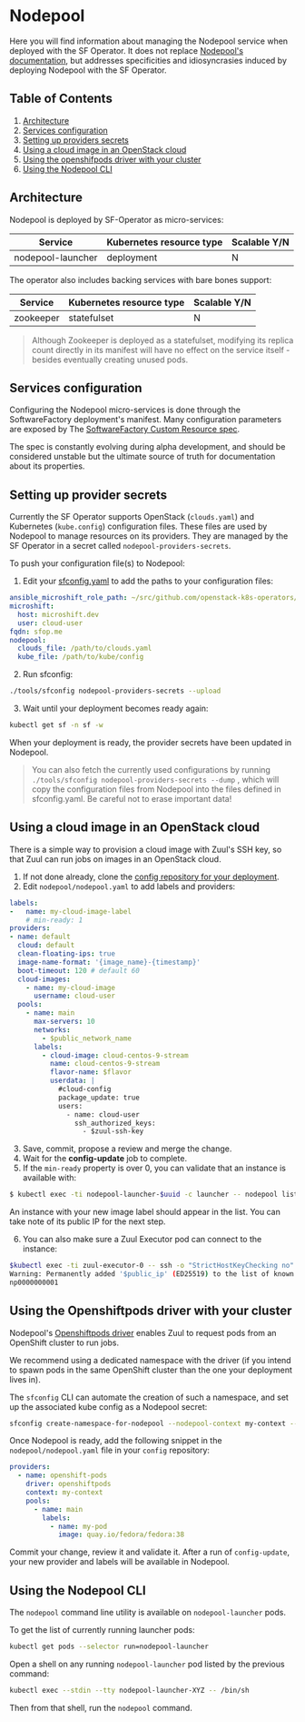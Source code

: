 # Nodepool

Here you will find information about managing the Nodepool service when deployed with the SF Operator.
It does not replace [Nodepool's documentation](https://zuul-ci.org/docs/nodepool/latest/),
but addresses specificities and idiosyncrasies induced by deploying Nodepool with the SF Operator.

## Table of Contents

1. [Architecture](#architecture)
1. [Services configuration](#services-configuration)
1. [Setting up providers secrets](#setting-up-providers-secrets)
1. [Using a cloud image in an OpenStack cloud](#using-a-cloud-image-in-an-openstack-cloud)
1. [Using the openshifpods driver with your cluster](#using-the-openshiftpods-driver-with-your-cluster)
1. [Using the Nodepool CLI](#using-the-nodepool-cli)

## Architecture

Nodepool is deployed by SF-Operator as micro-services:

| Service | Kubernetes resource type | Scalable Y/N |
|---------|--------------------------|-------------|
| nodepool-launcher | deployment | N |

The operator also includes backing services with bare bones support:

| Service | Kubernetes resource type | Scalable Y/N |
|---------|--------------------------|-------------|
| zookeeper | statefulset | N |

> Although Zookeeper is deployed as a statefulset, modifying its replica count directly in its manifest
will have no effect on the service itself - besides eventually creating unused pods.

## Services configuration

Configuring the Nodepool micro-services is done through the SoftwareFactory deployment's manifest. Many configuration parameters are exposed by The [SoftwareFactory Custom Resource spec](./../../config/crd/bases/sf.softwarefactory-project.io_softwarefactories.yaml).

The spec is constantly evolving during alpha development, and should be considered
unstable but the ultimate source of truth for documentation about its properties.

## Setting up provider secrets

Currently the SF Operator supports OpenStack (`clouds.yaml`) and Kubernetes (`kube.config`) configuration files. These files are used by Nodepool to manage resources on its providers.
They are managed by the SF Operator in a secret called `nodepool-providers-secrets`.

To push your configuration file(s) to Nodepool:

1. Edit your [sfconfig.yaml](./../../sfconfig.yaml) to add the paths to your configuration files:

```yaml
ansible_microshift_role_path: ~/src/github.com/openstack-k8s-operators/ansible-microshift-role
microshift:
  host: microshift.dev
  user: cloud-user
fqdn: sfop.me
nodepool:
  clouds_file: /path/to/clouds.yaml
  kube_file: /path/to/kube/config
```

2. Run sfconfig:

```sh
./tools/sfconfig nodepool-providers-secrets --upload
```

3. Wait until your deployment becomes ready again:

```sh
kubectl get sf -n sf -w
```

When your deployment is ready, the provider secrets have been updated in Nodepool.

> You can also fetch the currently used configurations by running `./tools/sfconfig nodepool-providers-secrets --dump` ,
which will copy the configuration files from Nodepool into the files defined in sfconfig.yaml. Be careful not to erase
important data!

## Using a cloud image in an OpenStack cloud

There is a simple way to provision a cloud image with Zuul's SSH key, so that Zuul can run jobs on images in an OpenStack cloud.

1. If not done already, clone the [config repository for your deployment](./config_repository.md).
2. Edit `nodepool/nodepool.yaml` to add labels and providers:

```yaml
labels:
-   name: my-cloud-image-label
    # min-ready: 1
providers:
- name: default
  cloud: default
  clean-floating-ips: true
  image-name-format: '{image_name}-{timestamp}'
  boot-timeout: 120 # default 60
  cloud-images:
    - name: my-cloud-image
      username: cloud-user
  pools:
    - name: main
      max-servers: 10
      networks:
        - $public_network_name
      labels:
        - cloud-image: cloud-centos-9-stream
          name: cloud-centos-9-stream
          flavor-name: $flavor
          userdata: |
            #cloud-config
            package_update: true
            users:
              - name: cloud-user
                ssh_authorized_keys:
                  - $zuul-ssh-key
```

3. Save, commit, propose a review and merge the change.
4. Wait for the **config-update** job to complete.
5. If the `min-ready` property is over 0, you can validate that an instance is available with:

```sh
$ kubectl exec -ti nodepool-launcher-$uuid -c launcher -- nodepool list
```

An instance with your new image label should appear in the list. You can take note of its public IP for the next step.

6. You can also make sure a Zuul Executor pod can connect to the instance:

```sh
$kubectl exec -ti zuul-executor-0 -- ssh -o "StrictHostKeyChecking no" -i /var/lib/zuul-ssh/..data/priv cloud-user@$public_ip hostname
Warning: Permanently added '$public_ip' (ED25519) to the list of known hosts.
np0000000001
```

## Using the Openshiftpods driver with your cluster

Nodepool's [Openshiftpods driver](https://zuul-ci.org/docs/nodepool/latest/openshift-pods.html) enables
Zuul to request pods from an OpenShift cluster to run jobs.

We recommend using a dedicated namespace with the driver (if you intend to spawn pods in the same OpenShift cluster than the one your deployment lives in).

The `sfconfig` CLI can automate the creation of such a namespace, and set up the associated kube config as a Nodepool secret:

```sh
sfconfig create-namespace-for-nodepool --nodepool-context my-context --nodepool-namespace nodepool-pods
```

Once Nodepool is ready, add the following snippet in the `nodepool/nodepool.yaml` file in your `config` repository:

```yaml
providers:
  - name: openshift-pods
    driver: openshiftpods
    context: my-context
    pools:
      - name: main
        labels:
          - name: my-pod
            image: quay.io/fedora/fedora:38
```

Commit your change, review it and validate it. After a run of `config-update`, your new provider and
labels will be available in Nodepool.

## Using the Nodepool CLI

The `nodepool` command line utility is available on `nodepool-launcher` pods.

To get the list of currently running launcher pods:

```sh
kubectl get pods --selector run=nodepool-launcher
```

Open a shell on any running `nodepool-launcher` pod listed by the previous command:

```sh
kubectl exec --stdin --tty nodepool-launcher-XYZ -- /bin/sh
```

Then from that shell, run the `nodepool` command.
